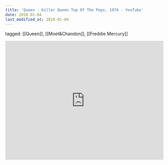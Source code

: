 ```yaml
---
title: 'Queen - Killer Queen Top Of The Pops, 1974 - YouTube'
date: 2018-01-04
last_modified_at: 2018-01-04
---
```

tagged: [[Queen]], [[Moet&Chandon]], [[Freddie Mercury]]
<iframe allow="accelerometer; autoplay; clipboard-write; encrypted-media; gyroscope; picture-in-picture" allowfullscreen="" frameborder="0" height="375" id="youtube_iframe" src="https://www.youtube.com/embed/2ZBtPf7FOoM?feature=oembed&amp;enablejsapi=1&amp;origin=https://safe.txmblr.com&amp;wmode=opaque" width="500"></iframe>
